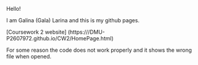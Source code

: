 Hello!

I am Galina (Gala) Larina and this is my github pages.

[Coursework 2 website] (https:///DMU-P2607972.github.io/CW2/HomePage.html)

For some reason the code does not work properly and it shows the wrong file when opened.
